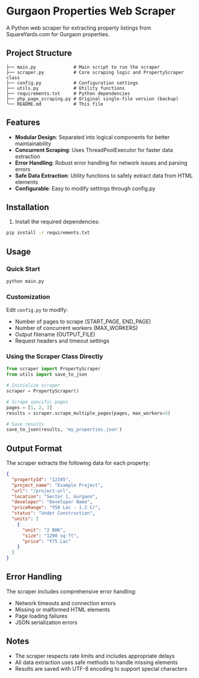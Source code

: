 # Gurgaon Properties Web Scraper

A Python web scraper for extracting property listings from SquareYards.com for Gurgaon properties.

## Project Structure

```
├── main.py              # Main script to run the scraper
├── scraper.py           # Core scraping logic and PropertyScraper class
├── config.py            # Configuration settings
├── utils.py             # Utility functions
├── requirements.txt     # Python dependencies
├── php_page_scraping.py # Original single-file version (backup)
└── README.md            # This file
```

## Features

- **Modular Design**: Separated into logical components for better maintainability
- **Concurrent Scraping**: Uses ThreadPoolExecutor for faster data extraction
- **Error Handling**: Robust error handling for network issues and parsing errors
- **Safe Data Extraction**: Utility functions to safely extract data from HTML elements
- **Configurable**: Easy to modify settings through config.py

## Installation

1. Install the required dependencies:
```bash
pip install -r requirements.txt
```

## Usage

### Quick Start
```bash
python main.py
```

### Customization

Edit `config.py` to modify:
- Number of pages to scrape (START_PAGE, END_PAGE)
- Number of concurrent workers (MAX_WORKERS)
- Output filename (OUTPUT_FILE)
- Request headers and timeout settings

### Using the Scraper Class Directly

```python
from scraper import PropertyScraper
from utils import save_to_json

# Initialize scraper
scraper = PropertyScraper()

# Scrape specific pages
pages = [1, 2, 3]
results = scraper.scrape_multiple_pages(pages, max_workers=5)

# Save results
save_to_json(results, 'my_properties.json')
```

## Output Format

The scraper extracts the following data for each property:

```json
{
  "propertyId": "12345",
  "project_name": "Example Project",
  "url": "/project-url",
  "location": "Sector 1, Gurgaon",
  "developer": "Developer Name",
  "priceRange": "₹50 Lac - 1.2 Cr",
  "status": "Under Construction",
  "units": [
    {
      "unit": "2 BHK",
      "size": "1200 sq ft",
      "price": "₹75 Lac"
    }
  ]
}
```

## Error Handling

The scraper includes comprehensive error handling:
- Network timeouts and connection errors
- Missing or malformed HTML elements
- Page loading failures
- JSON serialization errors

## Notes

- The scraper respects rate limits and includes appropriate delays
- All data extraction uses safe methods to handle missing elements
- Results are saved with UTF-8 encoding to support special characters
